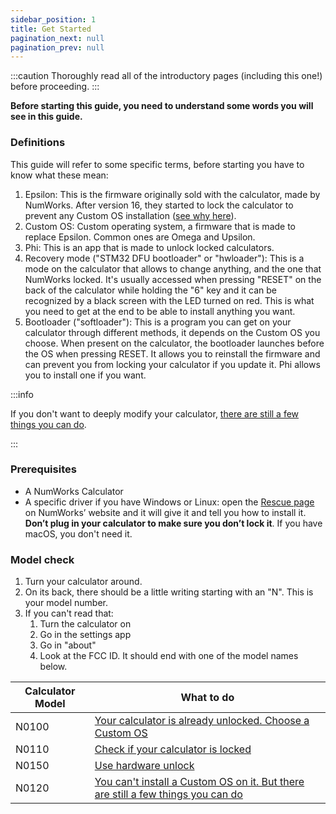 ```yaml
---
sidebar_position: 1
title: Get Started
pagination_next: null
pagination_prev: null
---
```


:::caution
Thoroughly read all of the introductory pages (including this one!) before proceeding.
:::

**Before starting this guide, you need to understand some words you will see in this guide.**

### Definitions

This guide will refer to some specific terms, before starting you have to know what these mean:

1. Epsilon: This is the firmware originally sold with the calculator, made by NumWorks. After version 16, they started to lock the calculator to prevent any Custom OS installation ([see why here](https://tiplanet.org/forum/viewtopic.php?f=97&t=24968)).
2. Custom OS: Custom operating system, a firmware that is made to replace Epsilon. Common ones are Omega and Upsilon.
3. Phi: This is an app that is made to unlock locked calculators.
4. Recovery mode ("STM32 DFU bootloader" or "hwloader"): This is a mode on the calculator that allows to change anything, and the one that NumWorks locked. It's usually accessed when pressing "RESET" on the back of the calculator while holding the "6" key and it can be recognized by a black screen with the LED turned on red. This is what you need to get at the end to be able to install anything you want.
5. Bootloader ("softloader"): This is a program you can get on your calculator through different methods, it depends on the Custom OS you choose. When present on the calculator, the bootloader launches before the OS when pressing RESET. It allows you to reinstall the firmware and can prevent you from locking your calculator if you update it. Phi allows you to install one if you want.

:::info

If you don't want to deeply modify your calculator, [there are still a few things you can do](./unlock/what-to-do-locked).

:::

### Prerequisites

- A NumWorks Calculator
- A specific driver if you have Windows or Linux: open the [Rescue page](https://numworks.com/rescue) on NumWorks’ website and it will give it and tell you how to install it. **Don’t plug in your calculator to make sure you don’t lock it**. If you have macOS, you don't need it.

### Model check

1. Turn your calculator around.
2. On its back, there should be a little writing starting with an "N". This is your model number.
3. If you can't read that:
    1. Turn the calculator on
    2. Go in the settings app
    3. Go in "about"
    4. Look at the FCC ID. It should end with one of the model names below.

| Calculator Model | What to do                                                                                      |
|------------------|-------------------------------------------------------------------------------------------------|
| N0100            | [Your calculator is already unlocked. Choose a Custom OS](/docs/cfw/choose-a-cfw)                     |
| N0110            | [Check if your calculator is locked](/docs/unlock/n0110-is-locked)                               |
| N0150            | [Use hardware unlock](/docs/unlock/hardware/hardware-unlock)                               |
| N0120    | [You can't install a Custom OS on it. But there are still a few things you can do](/docs/unlock/what-to-do-locked) |
